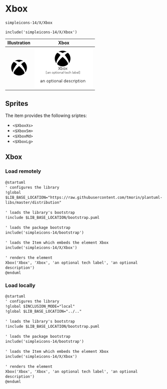 # Xbox


```text
simpleicons-14/X/Xbox
```

```text
include('simpleicons-14/X/Xbox')
```



| Illustration | Xbox |
| :---: | :---: |
| ![illustration for Illustration](../../simpleicons-14/X/Xbox.png) | ![illustration for Xbox](../../simpleicons-14/X/Xbox.Local.png) |



## Sprites
The item provides the following sriptes:

- `<$XboxXs>`
- `<$XboxSm>`
- `<$XboxMd>`
- `<$XboxLg>`





## Xbox

### Load remotely
```plantuml
@startuml
' configures the library
!global $LIB_BASE_LOCATION="https://raw.githubusercontent.com/tmorin/plantuml-libs/master/distribution"

' loads the library's bootstrap
!include $LIB_BASE_LOCATION/bootstrap.puml

' loads the package bootstrap
include('simpleicons-14/bootstrap')

' loads the Item which embeds the element Xbox
include('simpleicons-14/X/Xbox')

' renders the element
Xbox('Xbox', 'Xbox', 'an optional tech label', 'an optional description')
@enduml
```

### Load locally
```plantuml
@startuml
' configures the library
!global $INCLUSION_MODE="local"
!global $LIB_BASE_LOCATION="../.."

' loads the library's bootstrap
!include $LIB_BASE_LOCATION/bootstrap.puml

' loads the package bootstrap
include('simpleicons-14/bootstrap')

' loads the Item which embeds the element Xbox
include('simpleicons-14/X/Xbox')

' renders the element
Xbox('Xbox', 'Xbox', 'an optional tech label', 'an optional description')
@enduml
```

